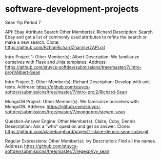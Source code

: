 software-development-projects
=============================
Sean Yip
Period 7

API: Ebay Attribute Search
Other Member(s): Richard
Description: Search Ebay and get a list of commonly used attributes to refine the search or make a new search.
Clone: https://github.com/RzhanRichardZhan/syrzAPI.git

Intro Project 1:
Other Member(s): Albert
Description: We familiarize ourselves with Flask and Jinja templates.
Address: https://github.com/stuycs-softdev/submissions/tree/master/7/intro-proj1/Albert-Sean

Intro Project 2:
Other Member(s): Richard
Description: Develop with unit tests.
Address: https://github.com/stuycs-softdev/submissions/tree/master/7/intro-proj2/Richard-Sean

MongoDB Project:
Other Member(s): We familiarize ourselves with MongoDB.
Address: https://github.com/stuycs-softdev/submissions/tree/master/7/mongoproj/steven-sean

Question-Answer Engine:
Other Member(s): Claire, Coby, Dennis
Desecription: Ask a "who" question and get an answer.
Clone: https://github.com/claireburghard/project1-claire-dennis-sean-coby.git

Regular Expressions:
Other Member(s): Ivy
Description: Find all the names.
Address: https://github.com/stuycs-softdev/submissions/tree/master/7/regexp/ivy_sean
